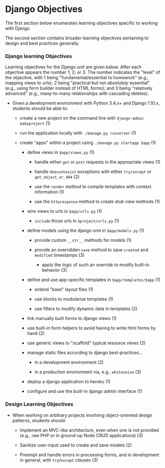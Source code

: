 # Django Objectives

The first section below enumerates learning objectives specific to working with Django.

The second section contains broader learning objectives pertaining to design and best practices generally.

### Django learning Objectives

Learning objectives for the Django unit are given below. After each objective appears the number 1; 2; or 3. The number indicates the "level" of the objective, with 1 being "fundamental/essential to homework" (e.g., mapping views to urls); 2 being "practical but not _absolutely_ essential" (e.g., using form builder instead of HTML forms); and 3 being "relatively advanced" (e.g., many-to-many relationships with cascading deletes).

* Given a development environment with Python 3.4.x+ and Django 1.10.x, students should be able to:

  * create a new project on the command line with `django-admin makeproject` (1)

  * run the application locally with `./manage.py runserver` (1)

  * create "apps" within a project using `./manage.py startapp $app` (1)

    * define views in `$app/views.py` (1)

      * handle either `get` or `post` requests in the appropriate views (1)

      * handle `doesnotexist` exceptions with either `try/except` or `get_object_or_404` (2)

      * use the `render` method to compile templates with context information (1)

      * use the `httpresponse` method to create stub view methods (1)

    * wire views to urls in `$app/urls.py` (1)

      * `include` those urls in `$project/urls.py` (1)

    * define models using the django orm in `$app/models.py` (1)

      * provide custom `__str__` methods for models (1)

      * provide an overridden `save` method to save `created` and `modified` timestamps (3)

        * apply the logic of such an override to modify built-in behavior (3)

    * define and use app-specific templates in `$app/templates/$app` (1)

      * extend "base" layout files (1)

      * use blocks to modularize templates (1)

      * use filters to modify dynamic data in templates (2)

    * link manually built forms to django views (1) 

    * use built-in form helpers to avoid having to write html forms by hand (2)

    * use generic views to "scaffold" typical resource views (2)

    * manage static files according to django best-practices...

      * in a development environment (2)

      * in a production environment via, e.g., `whitenoise` (3)

    * deploy a django application to heroku (1)

    * configure and use the built-in django admin interface (1)

### Design Learning Objectives

* When working on arbitrary projects involving object-oriented design patterns, students should:

  * Implement an MVC-like architecture, even when one is not provided (e.g., raw PHP or in ground-up Node CRUD applications) (3)

  * Sanitize user-input used to create and save models (2)

  * Preempt and handle errors in processing forms, and in development in general, with `try`/`except` clauses (3)
